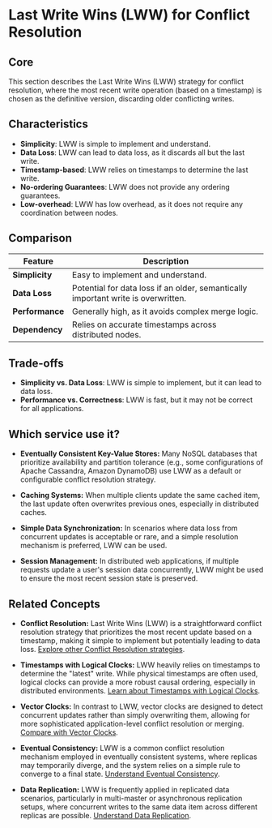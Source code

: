 # Last Write Wins (LWW) for Conflict Resolution

## Core

This section describes the Last Write Wins (LWW) strategy for conflict resolution, where the most recent write operation (based on a timestamp) is chosen as the definitive version, discarding older conflicting writes.

## Characteristics

- **Simplicity**: LWW is simple to implement and understand.
- **Data Loss**: LWW can lead to data loss, as it discards all but the last write.
- **Timestamp-based**: LWW relies on timestamps to determine the last write.
- **No-ordering Guarantees**: LWW does not provide any ordering guarantees.
- **Low-overhead**: LWW has low overhead, as it does not require any coordination between nodes.

## Comparison

| Feature | Description |
|---|---|
| **Simplicity** | Easy to implement and understand. |
| **Data Loss** | Potential for data loss if an older, semantically important write is overwritten. |
| **Performance** | Generally high, as it avoids complex merge logic. |
| **Dependency** | Relies on accurate timestamps across distributed nodes. |

## Trade-offs

- **Simplicity vs. Data Loss**: LWW is simple to implement, but it can lead to data loss.
- **Performance vs. Correctness**: LWW is fast, but it may not be correct for all applications.

## Which service use it?



-   **Eventually Consistent Key-Value Stores:** Many NoSQL databases that prioritize availability and partition tolerance (e.g., some configurations of Apache Cassandra, Amazon DynamoDB) use LWW as a default or configurable conflict resolution strategy.

-   **Caching Systems:** When multiple clients update the same cached item, the last update often overwrites previous ones, especially in distributed caches.

-   **Simple Data Synchronization:** In scenarios where data loss from concurrent updates is acceptable or rare, and a simple resolution mechanism is preferred, LWW can be used.

-   **Session Management:** In distributed web applications, if multiple requests update a user's session data concurrently, LWW might be used to ensure the most recent session state is preserved.

## Related Concepts

-   **Conflict Resolution:** Last Write Wins (LWW) is a straightforward conflict resolution strategy that prioritizes the most recent update based on a timestamp, making it simple to implement but potentially leading to data loss. [Explore other Conflict Resolution strategies](../README.md).

-   **Timestamps with Logical Clocks:** LWW heavily relies on timestamps to determine the "latest" write. While physical timestamps are often used, logical clocks can provide a more robust causal ordering, especially in distributed environments. [Learn about Timestamps with Logical Clocks](../timestamps-with-logical-clocks/README.md).

-   **Vector Clocks:** In contrast to LWW, vector clocks are designed to detect concurrent updates rather than simply overwriting them, allowing for more sophisticated application-level conflict resolution or merging. [Compare with Vector Clocks](../vector-clocks/README.md).

-   **Eventual Consistency:** LWW is a common conflict resolution mechanism employed in eventually consistent systems, where replicas may temporarily diverge, and the system relies on a simple rule to converge to a final state. [Understand Eventual Consistency](../../consistency-models/eventual-consistency/README.md).

-   **Data Replication:** LWW is frequently applied in replicated data scenarios, particularly in multi-master or asynchronous replication setups, where concurrent writes to the same data item across different replicas are possible. [Understand Data Replication](../../data-replication/README.md).
